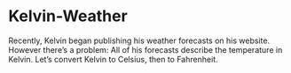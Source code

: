 # Kelvin-Weather
Recently, Kelvin began publishing his weather forecasts on his website. However there’s a problem: All of his forecasts describe the temperature in Kelvin.  Let’s convert Kelvin to Celsius, then to Fahrenheit.
